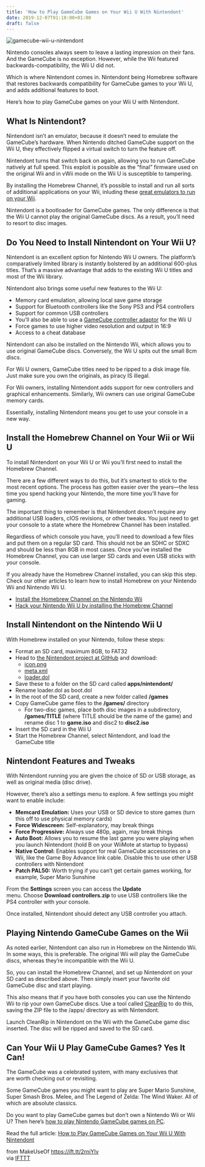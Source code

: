 ```yaml
---
title: 'How to Play GameCube Games on Your Wii U With Nintendont'
date: 2019-12-07T01:10:00+01:00
draft: false
---
```


![gamecube-wii-u-nintendont](https://static.makeuseof.com/wp-content/uploads/2016/08/gamecube-wii-u-nintendont.jpg)

Nintendo consoles always seem to leave a lasting impression on their fans. And the GameCube is no exception. However, while the Wii featured backwards-compatibility, the Wii U did not.

Which is where Nintendont comes in. Nintendont being Homebrew software that restores backwards compatibility for GameCube games to your Wii U, and adds additional features to boot.

Here’s how to play GameCube games on your Wii U with Nintendont.

What Is Nintendont?
-------------------

Nintendont isn’t an emulator, because it doesn’t need to emulate the GameCube’s hardware. When Nintendo ditched GameCube support on the Wii U, they effectively flipped a virtual switch to turn the feature off.

Nintendont turns that switch back on again, allowing you to run GameCube natively at full speed. This exploit is possible as the “final” firmware used on the original Wii and in vWii mode on the Wii U is susceptible to tampering.

By installing the Homebrew Channel, it’s possible to install and run all sorts of additional applications on your Wii, inluding these [great emulators to run on your Wii](//www.makeuseof.com/tag/4-great-emulators-run-wii/).

Nintendont is a bootloader for GameCube games. The only difference is that the Wii U cannot play the original GameCube discs. As a result, you’ll need to resort to disc images.

Do You Need to Install Nintendont on Your Wii U?
------------------------------------------------

Nintendont is an excellent option for Nintendo Wii U owners. The platform’s comparatively limited library is instantly bolstered by an additional 600-plus titles. That’s a massive advantage that adds to the existing Wii U titles and most of the Wii library.

Nintendont also brings some useful new features to the Wii U:

*   Memory card emulation, allowing local save game storage
*   Support for Bluetooth controllers like the Sony PS3 and PS4 controllers
*   Support for common USB controllers
*   You’ll also be able to use a [GameCube controller adaptor](https://www.amazon.com/Switch-Gamecube-Controller-Adapter-Nintendo/dp/B07Q459FBQ) for the Wii U
*   Force games to use higher video resolution and output in 16:9
*   Access to a cheat database

Nintendont can also be installed on the Nintendo Wii, which allows you to use original GameCube discs. Conversely, the Wii U spits out the small 8cm discs.

For Wii U owners, GameCube titles need to be ripped to a disk image file. Just make sure you own the originals, as piracy IS illegal.

For Wii owners, installing Nintendont adds support for new controllers and graphical enhancements. Similarly, Wii owners can use original GameCube memory cards.

Essentially, installing Nintendont means you get to use your console in a new way.

Install the Homebrew Channel on Your Wii or Wii U
-------------------------------------------------

To install Nintendont on your Wii U or Wii you’ll first need to install the Homebrew Channel.

There are a few different ways to do this, but it’s smartest to stick to the most recent options. The process has gotten easier over the years—the less time you spend hacking your Nintendo, the more time you’ll have for gaming.

The important thing to remember is that Nintendont doesn’t require any additional USB loaders, cIOS revisions, or other tweaks. You just need to get your console to a state where the Homebrew Channel has been installed.

Regardless of which console you have, you’ll need to download a few files and put them on a regular SD card. This should not be an SDHC or SDXC and should be less than 8GB in most cases. Once you’ve installed the Homebrew Channel, you can use larger SD cards and even USB sticks with your console.

If you already have the Homebrew Channel installed, you can skip this step. Check our other articles to learn how to install Homebrew on your Nintendo Wii and Nintendo Wii U.

*   [Install the Homebrew Channel on the Nintendo Wii](//www.makeuseof.com/tag/set-wii-homebrew-letterbomb/)
*   [Hack your Nintendo Wii U by installing the Homebrew Channel](//www.makeuseof.com/tag/make-wii-u-useful-with-homebrew/)

Install Nintendont on the Nintendo Wii U
----------------------------------------

With Homebrew installed on your Nintendo, follow these steps:

*   Format an SD card, maximum 8GB, to FAT32
*   Head to [the Nintendont project at GitHub](https://github.com/FIX94/Nintendont) and download:
    *   [icon.png](https://github.com/FIX94/Nintendont/blob/master/nintendont/icon.png?raw=true)
    *   [meta.xml](https://github.com/FIX94/Nintendont/blob/master/nintendont/meta.xml?raw=true)
    *   [loader.dol](https://github.com/FIX94/Nintendont/blob/master/loader/loader.dol?raw=true)
*   Save these to a folder on the SD card called **apps/nintendont/**
*   Rename loader.dol as boot.dol
*   In the root of the SD card, create a new folder called **/games**
*   Copy GameCube game files to the **/games/** directory
    *   For two-disc games, place both disc images in a subdirectory, **/games/TITLE** (where TITLE should be the name of the game) and rename disc 1 to **game.iso** and disc2 to **disc2.iso**
*   Insert the SD card in the Wii U
*   Start the Homebrew Channel, select Nintendont, and load the GameCube title

Nintendont Features and Tweaks
------------------------------

With Nintendont running you are given the choice of SD or USB storage, as well as original media (disc drive).

However, there’s also a settings menu to explore. A few settings you might want to enable include:

*   **Memcard Emulation:** Uses your USB or SD device to store games (turn this off to use physical memory cards)
*   **Force Widescreen:** Self-explanatory, may break things
*   **Force Progressive:** Always use 480p, again, may break things
*   **Auto Boot:** Allows you to resume the last game you were playing when you launch Nintendont (hold B on your WiiMote at startup to bypass)
*   **Native Control:** Enables support for real GameCube accessories on a Wii, like the Game Boy Advance link cable. Disable this to use other USB controllers with Nintendont
*   **Patch PAL50:** Worth trying if you can’t get certain games working, for example, Super Mario Sunshine

From the **Settings** screen you can access the **Update** menu. Choose **Download controllers.zip** to use USB controllers like the PS4 controller with your console.

Once installed, Nintendont should detect any USB controller you attach.

Playing Nintendo GameCube Games on the Wii
------------------------------------------

As noted earlier, Nintendont can also run in Homebrew on the Nintendo Wii. In some ways, this is preferable. The original Wii will play the GameCube discs, whereas they’re incompatible with the Wii U.

So, you can install the Homebrew Channel, and set up Nintendont on your SD card as described above. Then simply insert your favorite old GameCube disc and start playing.

This also means that if you have both consoles you can use the Nintendo Wii to rip your own GameCube discs. Use a tool called [CleanRip](http://wiibrew.org/wiki/CleanRip) to do this, saving the ZIP file to the /apps/ directory as with Nintendont.

Launch CleanRip in Nintendont on the Wii with the GameCube game disc inserted. The disc will be ripped and saved to the SD card.

Can Your Wii U Play GameCube Games? Yes It Can!
-----------------------------------------------

The GameCube was a celebrated system, with many exclusives that are worth checking out or revisiting.

Some GameCube games you might want to play are Super Mario Sunshine, Super Smash Bros. Melee, and The Legend of Zelda: The Wind Waker. All of which are absolute classics.

Do you want to play GameCube games but don’t own a Nintendo Wii or Wii U? Then here’s [how to play Nintendo GameCube games on PC](//www.makeuseof.com/tag/play-nintendo-gamecube-games-pc/).

Read the full article: [How to Play GameCube Games on Your Wii U With Nintendont](https://www.makeuseof.com/tag/play-gamecube-games-wii-u-nintendont/)

  
  
from MakeUseOf https://ift.tt/2rniYIv  
via [IFTTT](https://ifttt.com/?ref=da&site=blogger)